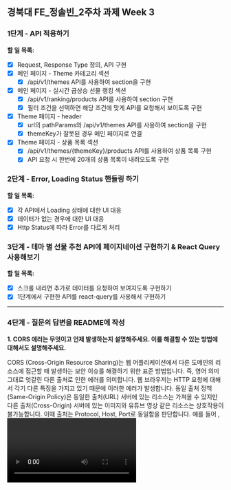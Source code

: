 ## **경북대 FE\_정솔빈\_2주차 과제 Week 3**

### 1단계 - API 적용하기

**할 일 목록:**

- [x] Request, Response Type 정의, API 구현
- [x] 메인 페이지 - Theme 카테고리 섹션
  - [x] /api/v1/themes API를 사용하여 section을 구현
- [x] 메인 페이지 - 실시간 급상승 선물 랭킹 섹션
  - [x] /api/v1/ranking/products API를 사용하여 section 구현
  - [x] 필터 조건을 선택하면 해당 조건에 맞게 API를 요청해서 보이도록 구현
- [x] Theme 페이지 - header
  - [x] url의 pathParams와 /api/v1/themes API를 사용하여 section을 구현
  - [x] themeKey가 잘못된 경우 메인 페이지로 연결
- [x] Theme 페이지 - 상품 목록 섹션
  - [x] /api/v1/themes/{themeKey}/products API를 사용하여 상품 목록 구현
  - [x] API 요청 시 한번에 20개의 상품 목록이 내려오도록 구현

### 2단계 - Error, Loading Status 핸들링 하기

**할 일 목록:**

- [x] 각 API에서 Loading 상태에 대한 UI 대응
- [x] 데이터가 없는 경우에 대한 UI 대응
- [x] Http Status에 따라 Error를 다르게 처리

### 3단계 - 테마 별 선물 추천 API에 페이지네이션 구현하기 & React Query 사용해보기

**할 일 목록:**

- [x] 스크롤 내리면 추가로 데이터를 요청하여 보여지도록 구현하기
- [x] 1단계에서 구현한 API를 react-query를 사용해서 구현하기

---

### 4단계 - 질문의 답변을 README에 작성

**1. CORS 에러는 무엇이고 언제 발생하는지 설명해주세요. 이를 해결할 수 있는 방법에 대해서도 설명해주세요.**

CORS (Cross-Origin Resource Sharing)는 웹 어플리케이션에서 다른 도메인의 리소스에 접근할 때 발생하는 보안 이슈를 해결하기 위한 표준 방법입니다. 즉, 영어 의미 그대로 엇갈린 다른 출처로 인한 에러를 의미합니다. 웹 브라우저는 HTTP 요청에 대해서 각기 다른 특징을 가지고 있기 때문에 이러한 에러가 발생합니다. 동일 출처 정책 (Same-Origin Policy)은 동일한 출처(URL) 서버에 있는 리소스는 가져올 수 있지만 다른 출처(Cross-Origin) 서버에 있는 이미지와 유튜브 영상 같은 리소스는 상호작용이 불가능합니다. 이때 출처는 Protocol, Host, Port로 동일함을 판단합니다. 예를 들어 <img>, <video>, <script>, <link> 태그 는 Cross-Origin 정책을 지원하고 Fetch API 스크립트는 Same-Origin 정책을 따릅니다.

동작 원리를 알아보자면

1.  클라이언트 HTTP 요청의 헤더에 Origin 정보를 담어서 보냅니다.

_이때까지 헤더의 역할을 제대로 이해하지 않고 사용한 것 같아 반성합니다.._

HTTP 헤더는 저장되거나 전송되는 데이터 블록의 맨 앞에 위치한 데이터를 의미하며 클라이언트와 서버가 요청 또는 응답으로 부가적인 정보를 전송할 수 있도록 합니다.

웹이 HTTP 프로토콜을 이용하여 서버의 요청을 보낼 때 브라우저는 요청 헤더에 Origin이라는 필드에 출처를 함께 보냅니다.

2.  서버 응답 헤더에 Acces-Control-Allow-Origin 정보를 클라이언트로 보냅니다.

여기서 Acces-Control-Allow-Origin이란 응답 헤더 중 하나로, 다른 도메인에서 요청하는 경우 어떤 도메인에서 요청을 허용할 것인지를 명시합니다.
예를 들어, 서버 A에서 도메인이 www.abc.com인데 다른 도메인에서 이 자원에 접근하려는 경우, www.abc.com 서버에서 Acces-Control-Allow-Origin 헤더에 접근하고자 하는 다른 도메인을 명시해 요청을 허용할 수 있습니다.

3.  비교
    요청할 때 보낸 Origin 정보와 서버에 보낸 Acces-Control-Allow-Origin 정보를 비교해서 서버에서 보내준 Acces-Control-Allow-Origin의 차단 유무를 결정합니다. 만약 유효하지 않다면 그 응답을 사용하지 않고 버리는데 이때 CORS 에러가 발생합니다!

이러한 에러를 해결하기 위해서 서버에서 Access-Control-Allow-Origin 헤더를 직접 세팅에 해결할 수 있습니다. CORS의 동작원리를 통해 해결방법을 생각했을 때 가장 명확하게 해결할 수 있는 방법이라고 생각합니다.

또, 요청해야하는 URL 앞에 프록시 서버 URL을 붙혀 요청하게 되면 해결할 수 있습니다.

여기서 프록시(Proxy) 서버란 클라이언트가 자신을 거쳐 다른 네트워크에 접속할 수 있도록 중간에서 대리로 통신해주는 서버를 의미합니다.

```
클라이언트에서 프록시 서버로 데이터를 전송 -> 프록시 서버에서 다시 웹 서버로 웹 요청 -> 웹 서버에서 프록시 서버로 웹 응답 -> 프록시 서버에서 클라이언트로 데이터 전송
```

마지막으로 Chrome의 확장 프로그램을 이용하여 해결할 수 있습니다.

**2. 비동기 처리 방법인 callback, promise, async await에 대해 각각 장단점과 함께 설명해주세요.**

**Callback** 함수는 특정 작업이 완료된 후 나중에 호출할 함수를 의미합니다. 비동기 작업의 결과를 처리하기 위해 사용됩니다. 비동기 처리를 간단하게 할 수 있다는 장점이 있지만, 여러 비동기 작업은 연속적으로 실행할 때 중첨된 콜백 함수로 콜백 지옥이 됩니다. 또한, 에러를 처리하는게 번거롭다는 단점이 있습니다.
중첩이 많지 않은 경우 콜백 지옥을 피할 수 있기 때문에 빠르게 작동하도록 콜백 함수를 사용하면 좋을 것 같습니다.

**promise**는 비동기 작업의 완료 또느 실패를 나타내는 객체입니다. 성공 시 `.then()`, 실패 시 `.catch()`로 결과를 나타냅니다. 중첩된 콜백을 피할 수 있고, `.catch()`를 이용해 일관된 방식으로 에러를 처리할 수 있습니다. 또한 여러 비동기 작업을 순차적으로 처리하기 용이하다는 장점이 있습니다. 하지만 구문이 복잡하거나 `.then()`때문에 가독성이 떨어진다는 단점이 있습니다.
비동기 작업을 순차적으로 처리해야할 때 프로미스를 사용하면 좋을 것 같습니다.

**async await**는 promise를 더 간결하게 작성할 수 있습니다. `async` 함수는 프로미스를 반환하고, `await`는 프로미스가 해결을 기다립니다. 제일 처음 언급한 것 처럼 간결하고 동기 방식처럼 보인다는 장점이 있어 가독성이 좋습니다. 또한 `try/catch`를 이용한 예외 처리로 위의 다른 방식과 달리 직관적입니다. 다만 구형 브라우저에서는 폴리필이 필요할 수 있다는 단점이 있습니다. 가장 많은 장점을 가지고 있어 이번 과제 코드에서 `async await`를 사용하였습니다.
복잡한 비동기 작업에서 가독성을 높이기 위해 async await를 이용하면 좋을 것 같습니다. 가장 많은 장점과 구형 브라우저에서만 사용이 안된다는 단점만으로 아마 가장 많이 사용되지 않을까 생각합니다.

**3. react query의 주요 특징에 대해 설명하고, queryKey는 어떤 역할을 하는지 설명해주세요.**

---

### 코드 작성하면서 어려웠던 점

- CORS의 동작 원리를 알아보는 과정에서 HTTP 요청과 응답의 상호작용에 대해 이해하기 어려웠습니다. 서버와 브라우저 간의 상호작용에서 처음 알게 된 내용들이 많았습니다😢

### 마무리 및 질문

**1. Unexpected Application Error**
홈 화면에서 처음 각 테마 중 하나를 눌러서 테마 페이지로 이동하면 Unexpected Application Error가 발생합니다. 다시 이전 화면으로 돌아가서 테마를 누르면 정상적으로 코드가 작동됩니다.

시도1. 오류 페이지에서 동기 입력에 응답하면서 컴포넌트가 중단되었고, startTrannsition을 사용하여 중단을 최소화할 수 있다고 해서 startTransition을 이용했지만 똑같은 오류가 발생합니다.

